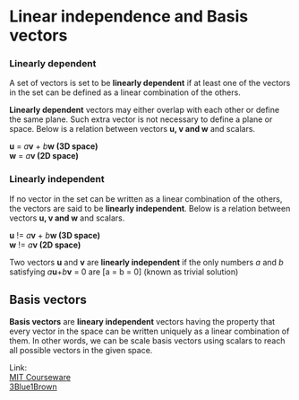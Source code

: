 # Linear independence and Basis vectors

### Linearly dependent

A set of vectors is set to be **linearly dependent** if at least one of the vectors in the set can be defined as a linear combination of the others. 

**Linearly dependent** vectors may either overlap with each other or define the same plane. Such extra vector is not necessary to define a plane or space. Below is a relation between vectors **u, v and w** and scalars.

**u** = _a_**v** + _b_**w  \(3D space\)**  
**w** = _a_**v \(2D space\)**

### Linearly independent

If no vector in the set can be written as a linear combination of the others, the vectors are said to be **linearly independent**. Below is a relation between vectors **u, v and w** and scalars.

**u** != _a_**v** + _b_**w  \(3D space\)**  
**w** != _a_**v \(2D space\)**

Two vectors **u** and **v** are **linearly independent** if the only numbers _a_ and _b_ satisfying _a_**u**+_b_**v** = 0 are \[a = b = 0\] \(known as trivial solution\)

## Basis vectors

**Basis vectors** are **lineary independent** vectors having the property that every vector in the space can be written uniquely as a linear combination of them. In other words, we can be scale basis vectors using scalars to reach all possible vectors in the given space.

Link:  
[MIT Courseware](https://www.youtube.com/watch?v=eeMJg4uI7o0)  
[3Blue1Brown](https://www.youtube.com/watch?v=k7RM-ot2NWY)  



